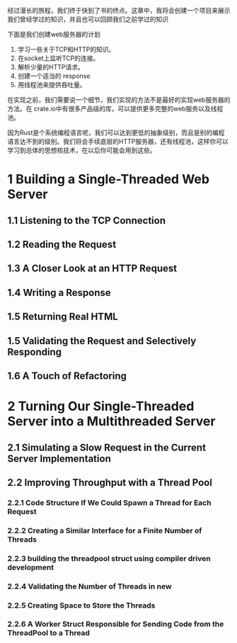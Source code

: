 经过漫长的旅程，我们终于快到了书的终点。这章中，我将会创建一个项目来展示我们曾经学过的知识，并且也可以回顾我们之前学过的知识

下面是我们创建web服务器的计划

1. 学习一些关于TCP和HTTP的知识。
2. 在socket上监听TCP的连接。
3. 解析少量的HTTP请求。
4. 创建一个适当的 response
5. 用线程池来提供吞吐量。

在实现之前，我们需要说一个细节，我们实现的方法不是最好的实现web服务器的方法。在 crate.io中有很多产品级的库，可以提供更多完整的web服务以及线程池。

因为Rust是个系统编程语言呢，我们可以达到更低的抽象级别，而且是别的编程语言达不到的级别。我们将会手续底层的HTTP服务器，还有线程池，这样你可以学习到总体的思想核技术，在以后你可能会用到这些。
# 1 Building a Single-Threaded Web Server

## 1.1 Listening to the TCP Connection

## 1.2 Reading the Request



## 1.3 A Closer Look at an HTTP Request



## 1.4 Writing a Response



## 1.5 Returning Real HTML


## 1.5 Validating the Request and Selectively Responding


## 1.6 A Touch of Refactoring



# 2 Turning Our Single-Threaded Server into a Multithreaded Server



## 2.1 Simulating a Slow Request in the Current Server Implementation


## 2.2 Improving Throughput with a Thread Pool

### 2.2.1 Code Structure If We Could Spawn a Thread for Each Request


### 2.2.2 Creating a Similar Interface for a Finite Number of Threads


### 2.2.3 building the threadpool struct using compiler driven development




### 2.2.4 Validating the Number of Threads in new


### 2.2.5 Creating Space to Store the Threads


### 2.2.6 A Worker Struct Responsible for Sending Code from the ThreadPool to a Thread























